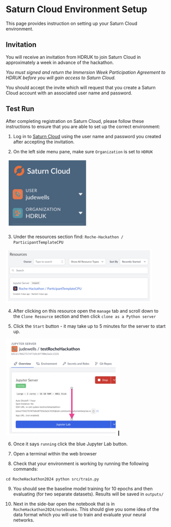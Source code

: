 # Saturn Cloud Environment Setup

This page provides instruction on setting up your Saturn Cloud environment.

## Invitation

You will receive an invitation from HDRUK to join Saturn Cloud in approximately a week in advance of the hackathon.

*You must signed and return the Immersion Week Participation Agreement to HDRUK before you will gain access to Saturn Cloud.*

You should accept the invite which will request that you create a Saturn Cloud account with an associated user name and password.

## Test Run

After completing registration on Saturn Cloud, please follow these instructions to ensure that you are able to set up the correct environment:

1. Log in to [Saturn Cloud](https://saturncloud.io/) using the user name and password you created after accepting the invitation.

2. On the left side menu pane, make sure `Organization` is set to `HDRUK`

  <img src='../images/saturn-user.jpg' width='260'>

3. Under the resources section find: `Roche-Hackathon / ParticipantTemplateCPU`

  <img src='../images/saturn-resources.jpg' width='460'>

4. After clicking on this resource open the `manage` tab and scroll down to the `Clone Resource` section and then click `clone as a Python server`

5. Click the `Start` button - it may take up to 5 minutes for the server to start up.

  <img src='../images/saturn-jupyter.jpg' width='360'>

6. Once it says `running` click the blue Jupyter Lab button.

7. Open a terminal within the web browser

8. Check that your environment is working by running the following commands:

`cd RocheHackathon2024
python src/train.py`

9. You should see the baseline model training for 10 epochs and then evaluating (for two separate datasets). Results will be saved in `outputs/`

10. Next in the side-bar open the notebook that is in `RocheHackathon2024/notebooks`. This should give you some idea of the data format which you will use to train and evaluate your neural networks.
